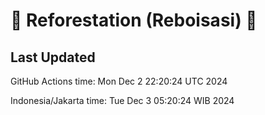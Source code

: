
# 🌳 Reforestation (Reboisasi) 🌲

## Last Updated

GitHub Actions time: Mon Dec  2 22:20:24 UTC 2024

Indonesia/Jakarta time: Tue Dec  3 05:20:24 WIB 2024
